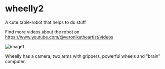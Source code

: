 # wheelly2
A cute table-robot that helps to do stuff

Find more videos about the robot on https://www.youtube.com/@veronikatheartist/videos

![image1](https://user-images.githubusercontent.com/8210905/235582721-8ea7e4e8-e1f0-4e5e-afac-b4fafb2f8ced.jpeg)

Wheelly has a camera, two arms with grippers, powerful wheels and "brain" computer.
